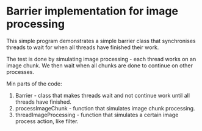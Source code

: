 # Barrier implementation for image processing

This simple program demonstrates a simple barrier class that synchronises threads to wait
for when all threads have finished their work.

The test is done by simulating image processing - each thread works on an image chunk.
We then wait when all chunks are done to continue on other processes.

Min parts of the code:
1. Barrier - class that makes threads wait and not continue work until all threads have finished.
2. processImageChunk - function that simulates image chunk processing.
3. threadImageProcessing - function that simulates a certain image process action, like filter.